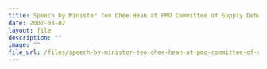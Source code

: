 ```yaml
---
title: Speech by Minister Teo Chee Hean at PMO Committee of Supply Debate
date: 2007-03-02
layout: file
description: ""
image: ""
file_url: /files/speech-by-minister-teo-chee-hean-at-pmo-committee-of-supply-debate.pdf
---
```

